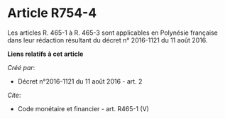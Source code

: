 # Article R754-4

Les articles R. 465-1 à R. 465-3 sont applicables en Polynésie française dans leur rédaction résultant du décret n° 2016-1121
du 11 août 2016.

**Liens relatifs à cet article**

_Créé par_:

  - Décret n°2016-1121 du 11 août 2016 - art. 2

_Cite_:

  - Code monétaire et financier - art. R465-1 (V)
